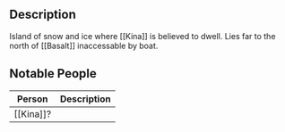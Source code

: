 ## Description
Island of snow and ice where [[Kina]] is believed to dwell. Lies far to the north of [[Basalt]] inaccessable by boat.

## Notable People
| Person | Description |
| ------ | ----------- |
|  [[Kina]]?      |             |